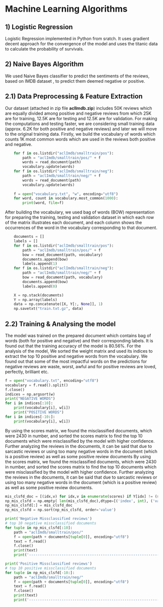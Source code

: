 # Machine Learning Algorithms 
## 1) Logistic Regression
Logistic Regression implemented in Python from sratch. It uses gradient decent approach for the convergence of the model and uses the titanic data to calculate the probability of survivals.

## 2) Naive Bayes Algorithm
We used Naive Bayes classifier to predict the sentiments of the reviews, based on IMDB dataset , to predict them deemed negative or positive.
## 2.1) Data Preprocessing & Feature Extraction
Our dataset (attached in zip file __aclImdb.zip__) includes 50K reviews which are equally divided among positive and negative reviews from which 25K are for training, 12.5K are for testing and 12.5K are for validation. For making the computations and testing faster, we are considering small training data (approx. 6.2K for both positive and negative reviews) and later we will move to the original training data. Firstly, we build the vocabulary of words which counts 1K most common words which are used in the reviews both positive and negative.
```python   
    for f in os.listdir("aclImdb/smalltrain/pos"):
        path = "aclImdb/smalltrain/pos/" + f
        words = read_document(path)
        vocabulary.update(words)
    for f in os.listdir("aclImdb/smalltrain/neg"):
        path = "aclImdb/smalltrain/neg/" + f
        words = read_document(path)
        vocabulary.update(words)
    
    f = open("vocabulary.txt", "w", encoding="utf8")
    for word, count in vocabulary.most_common(1000):
        print(word, file=f)   
```
After building the vocabulary, we used bag of words (BOW) representation for preparing the training, testing and validation dataset in which each row of the matrix illustrates each document, and each column shows the occurrences of the word in the vocabulary corresponding to that document.
```python
    documents = []
    labels = []
    for f in os.listdir("aclImdb/smalltrain/pos"):
        path = "aclImdb/smalltrain/pos/" + f
        bow = read_document(path, vocabulary)
        documents.append(bow)
        labels.append(1)
    for f in os.listdir("aclImdb/smalltrain/neg"):
        path = "aclImdb/smalltrain/neg/" + f
        bow = read_document(path, vocabulary)
        documents.append(bow)
        labels.append(0)

    X = np.stack(documents)
    Y = np.array(labels)
    data = np.concatenate([X, Y[:, None]], 1)
    np.savetxt("train.txt.gz", data)
```    
## 2.2) Training & Analysing the model
The model was trained on the prepared document which contains bag of words (both for positive and negative) and their corresponding labels. It is found out that the training 
accuracy of the model is 80.56%.
For the analysis of the model, We sorted the weight matrix and used its indices to extract the top 10 positive and negative words from the vocabulary. We found out that some of the most impactful words on the predictions for negative reviews are waste, worst, awful and for positive reviews are loved, perfectly, brilliant etc. 
```Python
f = open("vocabulary.txt", encoding="utf8")
vocabulary = f.read().split()
f.close()
indices = np.argsort(w)
print("NEGATIVE WORDS")
for i in indices[:10]:
	print(vocabulary[i], w[i])
	print("POSITIVE WORDS")
for i in indices[-10:]:
	print(vocabulary[i], w[i])
```
By using the scores matrix, we found the misclassified documents, which were 2430 in number, and sorted the scores matrix to find the top 10 documents which were misclassified by the model with higher confidence. Further analyzing the reviews in the documents, it can be said that due to sarcastic reviews or using too many negative words in the document (which is a positive review) as well as some positive review documents By using the scores matrix, we found the misclassified documents, which were 2430 in 
number, and sorted the scores matrix to find the top 10 documents which were misclassified by the model with higher confidence. Further analyzing the reviews in the 
documents, it can be said that due to sarcastic reviews or using too many negative words in the document (which is a positive review) as well as some positive review documents.
```python
mis_clsfd_doc = [(idx,v) for idx,v in enumerate(scores) if Y[idx] != (scores[idx] > 0).astype(int)]
np_mis_clsfd = np.empty( len(mis_clsfd_doc),dtype=[('index', int), ('value', float)])
np_mis_clsfd[:] = mis_clsfd_doc
np_mis_clsfd = np.sort(np_mis_clsfd, order='value') 

print('Negative Missclassified reviews')
# top 10 negative missclassified documents
for tuple in np_mis_clsfd[:10]:
	path = "aclImdb/smalltrain/pos/"
	f = open(path + documents[tuple[0]], encoding="utf8")
	text = f.read()
	f.close()
	print(text)
	print('-------------------------------------------------------------')

print('Positive Missclassified reviews')
# top 10 positive missclassified documents
for tuple in np_mis_clsfd[-10:]:
	path = "aclImdb/smalltrain/neg/"
	f = open(path + documents[tuple[0]], encoding="utf8")
	text = f.read()
	f.close()
	print(text)
	print('-------------------------------------------------------------')
```
